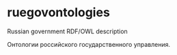 # ruegovontologies
Russian government RDF/OWL description

Онтологии российского государственного управления.
